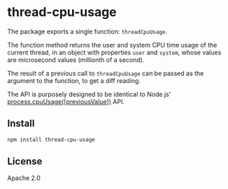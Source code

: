 # thread-cpu-usage

The package exports a single function: `threadCpuUsage`.

The function method returns the user and system CPU time usage of the current thread, in an object with properties `user` and `system`, whose values are microsecond values (millionth of a second).

The result of a previous call to `threadCpuUsage` can be passed as the argument to the function, to get a diff reading.

The API is purposely designed to be identical to Node.js' [process.cpuUsage([previousValue])](https://nodejs.org/dist/latest/docs/api/process.html#processcpuusagepreviousvalue) API.

## Install

```sh
npm install thread-cpu-usage
```

## License

Apache 2.0
